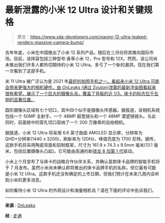 # 最新泄露的小米 12 Ultra 设计和关键规格

> 原文：<https://www.xda-developers.com/xiaomi-12-ultra-leaked-renders-massive-camera-bump/>

去年年底，小米在中国推出了小米 12 系列产品，随后在三月份将其推向国际市场。目前，该阵容包括三种型号:香草小米 12，Pro 型号和 12X。然而，该公司尚未推出我们许多人都热切期待的小米 12 Ultra。多亏了一个新的漏洞，现在我们第一次看到了这部手机。

米 11 Ultra 被广泛认为是 2021 年[最好的拍照手机之一。看起来小米 12 Ultra 可能会带来更强大的相机硬件。由 *OnLeaks* (通过 Zouton)泄露的最新渲染图看起来很有希望，展示了一个巨大的摄像头岛，覆盖了背板的近 1/3，徕卡的标志位于左侧的显著位置。](https://www.xda-developers.com/best-smartphone-cameras/)

圆形摄像头区域有七个切口，其中四个似乎是摄像头传感器。据报道，该相机系统包括一个 50MP 主射手，一个 48MP 超宽镜头和一个 48MP 潜望镜镜头。与此同时，前面居中的穿孔切口容纳了一个 200 万像素的自拍相机。

据报道，小米 12 Ultra 将采用 6.6 英寸曲面 AMOLED 显示屏，分辨率为 QHD+分辨率(1440 x 3200)，刷新率为 120Hz，峰值亮度为 1700 尼特。据传，这款手机将采用陶瓷背面和铝制框架，尺寸为 161.9 x 74.3 x 9.5mm 毫米(13.1 毫米，包括后置摄像头凸起)。它可能由高通的新[骁龙 8 加第 1 代](https://www.xda-developers.com/smartphone-with-snapdragon-8-plus-gen-1-7-gen-1-processors/)驱动。

小米上个月宣布了与徕卡的战略合作伙伴关系，并确认首款徕卡品牌的智能手机将于 7 月发布。虽然小米尚未确认即将推出的徕卡品牌手机的名称，但它最有可能是小米 12 Ultra。这款手机还没有确定的上市日期，但我们预计在未来几周内会听到小米的更多消息。

如何看待小米 12 Ultra 的外观设计和海量相机岛？请在下面的评论中告诉我们。

* * *

**来源** : [OnLeaks](https://twitter.com/OnLeaks/status/1533804371829575681)

**经** : [走通](https://zouton.com/news/exclusive-xiaomi-12-ultra-2022-renders-price-camera-display-and-full-spefications-revealed)